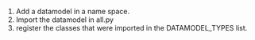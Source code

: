 1. Add a datamodel in a name space.
2. Import the datamodel in all.py
3. register the classes that were imported in the DATAMODEL_TYPES list.